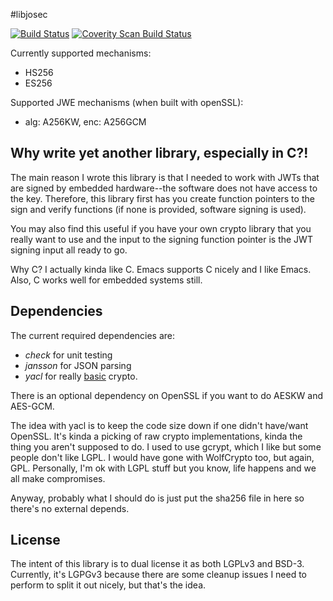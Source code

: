 #libjosec

[![Build Status](https://travis-ci.org/cryptotronix/jose-c.png)](https://travis-ci.org/cryptotronix/jose-c)
<a href="https://scan.coverity.com/projects/4903">
  <img alt="Coverity Scan Build Status"
       src="https://scan.coverity.com/projects/4903/badge.svg"/>
</a>

Currently supported mechanisms:

- HS256
- ES256

Supported JWE mechanisms (when built with openSSL):

- alg: A256KW, enc: A256GCM

## Why write yet another library, especially in C?!

The main reason I wrote this library is that I needed to work with
JWTs that are signed by embedded hardware--the software does not have
access to the key. Therefore, this library first has you create
function pointers to the sign and verify functions (if none is
provided, software signing is used).

You may also find this useful if you have your own crypto library that
you really want to use and the input to the signing function pointer
is the JWT signing input all ready to go.

Why C? I actually kinda like C. Emacs supports C nicely and I like
Emacs. Also, C works well for embedded systems still.

## Dependencies

The current required dependencies are:

- *check* for unit testing
- *jansson* for JSON parsing
- *yacl* for really [basic](https://github.com/cryptotronix/yacl)
  crypto.

There is an optional dependency on OpenSSL if you want to do AESKW and
AES-GCM.

The idea with yacl is to keep the code size down if one didn't
have/want OpenSSL. It's kinda a picking of raw crypto implementations,
kinda the thing you aren't supposed to do. I used to use gcrypt, which
I like but some people don't like LGPL. I would have gone with
WolfCrypto too, but again, GPL. Personally, I'm ok with LGPL stuff but
you know, life happens and we all make compromises.

Anyway, probably what I should do is just put the sha256 file in here
so there's no external depends.


## License

The intent of this library is to dual license it as both LGPLv3 and
BSD-3. Currently, it's LGPGv3 because there are some cleanup issues I
need to perform to split it out nicely, but that's the idea.
